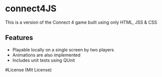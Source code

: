 connect4JS
==========

 This is a version of the Connect 4 game built using only HTML, JSS &amp; CSS


Features
-------------------------
* Playable locally on a single screen by two players
* Animations are also implemented
* Includes unit tests using QUnit



#License
(Mit License)
